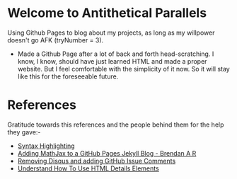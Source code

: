 # Welcome to Antithetical Parallels

Using Github Pages to blog about my projects, as long as my willpower doesn't go AFK (tryNumber = 3).

* Made a Github Page after a lot of back and forth head-scratching. I know, I know, should have just learned HTML and made a proper website. But I feel comfortable with the simplicity of it now. So it will stay like this for the foreseeable future.

# References
Gratitude towards this references and the people behind them for the help they gave:-
* [Syntax Highlighting](https://mycyberuniverse.com/syntax-highlighting-jekyll.html)
* [Adding MathJax to a GitHub Pages Jekyll Blog - Brendan A R](http://sgeos.github.io/github/jekyll/2016/08/21/adding_mathjax_to_a_jekyll_github_pages_blog.html)
* [Removing Disqus and adding GitHub Issue Comments](https://asp.net-hacker.rocks/2018/11/19/github-comments.html)
* [Understand How To Use HTML Details Elements](https://oneraynyday.github.io/dev/2020/05/03/Analyzing-The-Simplest-C++-Program/)
  